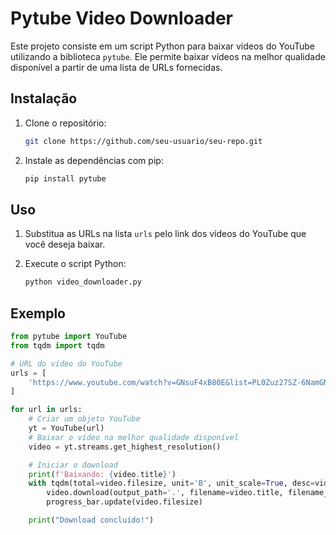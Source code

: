 # Pytube Video Downloader

Este projeto consiste em um script Python para baixar vídeos do YouTube utilizando a biblioteca `pytube`. Ele permite baixar vídeos na melhor qualidade disponível a partir de uma lista de URLs fornecidas.

## Instalação

1. Clone o repositório:

    ```bash
    git clone https://github.com/seu-usuario/seu-repo.git
    ```

2. Instale as dependências com pip:

    ```bash
    pip install pytube
    ```

## Uso

1. Substitua as URLs na lista `urls` pelo link dos vídeos do YouTube que você deseja baixar.

2. Execute o script Python:

    ```bash
    python video_downloader.py
    ```

## Exemplo

```python
from pytube import YouTube
from tqdm import tqdm

# URL do vídeo do YouTube
urls = [
    'https://www.youtube.com/watch?v=GNsuF4xB80E&list=PL0Zuz27SZ-6NamGNr7dEqzNFEcZ_FAUVX&index=7'
]

for url in urls:
    # Criar um objeto YouTube
    yt = YouTube(url)
    # Baixar o vídeo na melhor qualidade disponível
    video = yt.streams.get_highest_resolution()

    # Iniciar o download
    print(f'Baixando: {video.title}')
    with tqdm(total=video.filesize, unit='B', unit_scale=True, desc=video.title, ascii=True) as progress_bar:
        video.download(output_path='.', filename=video.title, filename_prefix='')
        progress_bar.update(video.filesize)

    print("Download concluído!")
